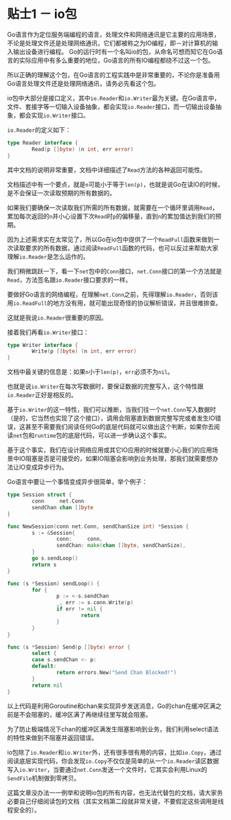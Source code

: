 # 贴士1 － io包

Go语言作为定位服务端编程的语言，处理文件和网络通讯是它主要的应用场景，不论是处理文件还是处理网络通讯，它们都被称之为IO编程，即－对计算机的输入输出设备进行编程。
Go的运行时有一个名叫io的包，从命名可想而知它在Go语言的实际应用中有多么重要的地位，Go语言的所有IO编程都绕不过这一个包。

所以正确的理解这个包，在Go语言的工程实践中是非常重要的，不论你是准备用Go语言处理文件还是处理网络通讯，请务必先看这个包。

io包中大部分是接口定义，其中`io.Reader`和`io.Writer`最为关键。在Go语言中，文件、套接字等一切输入设备抽象，都会实现`io.Reader`接口，而一切输出设备抽象，都会实现`io.Writer`接口。

`io.Reader`的定义如下：

```go
type Reader interface {
        Read(p []byte) (n int, err error)
}
```

其中文档的说明非常重要，文档中详细描述了`Read`方法的各种返回可能性。

文档描述中有一个要点，就是`n`可能小于等于`len(p)`，也就是说Go在读IO的时候，是不会保证一次读取预期的所有数据的。

如果我们要确保一次读取我们所需的所有数据，就需要在一个循环里调用`Read`，累加每次返回的`n`并小心设置下次`Read`时`p`的偏移量，直到`n`的累加值达到我们的预期。

因为上述需求实在太常见了，所以Go在io包中提供了一个`ReadFull`函数来做到一次读取要求的所有数据，通过阅读`ReadFull`函数的代码，也可以反过来帮助大家理解`io.Reader`是怎么运作的。

我们稍微跳跃一下，看一下`net`包中的`Conn`接口，`net.Conn`接口的第一个方法就是`Read`，方法签名跟`io.Reader`接口要求的一样。

要做好Go语言的网络编程，在理解`net.Conn`之前，先得理解`io.Reader`，否则该用`io.ReadFull`的地方没有用，就可能出现奇怪的协议解析错误，并且很难排查。

这就是我说`io.Reader`很重要的原因。

接着我们再看`io.Writer`接口：

```go
type Writer interface {
        Write(p []byte) (n int, err error)
}
```

文档中最关键的信息是：如果`n`小于`len(p)`，`err`必须不为`nil`。

也就是说`io.Writer`在每次写数据时，要保证数据的完整写入，这个特性跟`io.Reader`正好是相反的。

基于`io.Writer`的这一特性，我们可以推断，当我们往一个`net.Conn`写入数据时（是的，它当然也实现了这个接口），调用会阻塞直到数据完整写完或者发生IO错误，这甚至不需要我们阅读任何Go的底层代码就可以做出这个判断，如果你去阅读`net`包和`runtime`包的底层代码，可以进一步确认这个事实。

基于这个事实，我们在设计网络应用或其它IO应用的时候就要小心我们的应用场景中IO阻塞是否是可接受的，如果IO阻塞会影响到业务处理，那我们就需要想办法让IO变成异步行为。

Go语言中要让一个事情变成异步很简单，举个例子：

```go
type Session struct {
        conn     net.Conn
        sendChan chan []byte
}

func NewSession(conn net.Conn, sendChanSize int) *Session {
        s := &Session{
                conn:     conn,
                sendChan: make(chan []byte, sendChanSize),
        }
        go s.sendLoop()
        return s
}

func (s *Session) sendLoop() {
        for {
                p := <-s.sendChan
                _, err := s.conn.Write(p)
                if err != nil {
                        return
                }
        }
}

func (s *Session) Send(p []byte) error {
        select {
        case s.sendChan <- p:
        default:
                return errors.New("Send Chan Blocked!")
        }
        return nil
}
```

以上代码是利用Goroutine和chan来实现异步发送消息，Go的chan在缓冲区满之前是不会阻塞的，缓冲区满了再继续往里写就会阻塞。

为了防止极端情况下chan的缓冲区满发生阻塞影响到业务，我们利用select语法的特性来做到不阻塞并返回错误。

io包除了`io.Reader`和`io.Writer`外，还有很多很有用的内容，比如`io.Copy`，通过阅读底层实现代码，你会发现`io.Copy`不仅仅是简单的从一个`io.Reader`读区数据写入`io.Writer`，当要通过`net.Conn`发送一个文件时，它其实会利用Linux的`SendFile`机制做到零拷贝。

这篇文章没办法一一例举和说明io包的所有内容，也无法代替包的文档，请大家务必要自己仔细阅读包的文档（其实文档第二段就非常关键，不要假定这些调用是线程安全的）。

